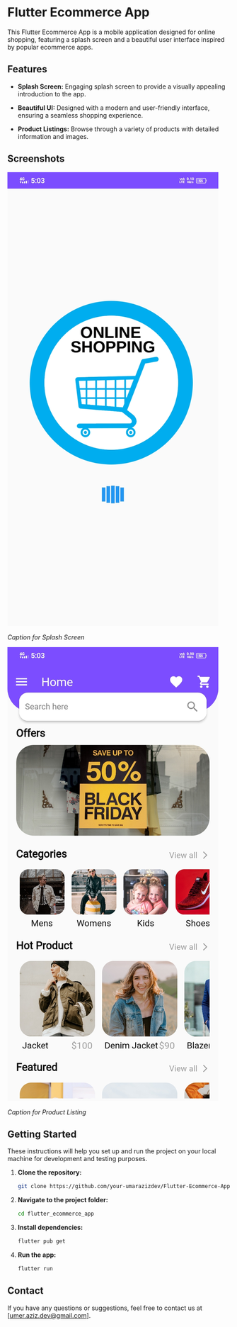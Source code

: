 
# Flutter Ecommerce App

This Flutter Ecommerce App is a mobile application designed for online shopping, featuring a splash screen and a beautiful user interface inspired by popular ecommerce apps.

## Features

- **Splash Screen:** Engaging splash screen to provide a visually appealing introduction to the app.

- **Beautiful UI:** Designed with a modern and user-friendly interface, ensuring a seamless shopping experience.

- **Product Listings:** Browse through a variety of products with detailed information and images.


## Screenshots

![Splash Screen](assets/images/1.jpg)

*Caption for Splash Screen*

![Product Listing](assets/images/2.jpg)

*Caption for Product Listing*

## Getting Started

These instructions will help you set up and run the project on your local machine for development and testing purposes.

1. **Clone the repository:**

    ```bash
    git clone https://github.com/your-umarazizdev/Flutter-Ecommerce-App.git
    ```

2. **Navigate to the project folder:**

    ```bash
    cd flutter_ecommerce_app
    ```

3. **Install dependencies:**

    ```bash
    flutter pub get
    ```

4. **Run the app:**

    ```bash
    flutter run
    ```

## Contact
If you have any questions or suggestions, feel free to contact us at [umer.aziz.dev@gmail.com].
